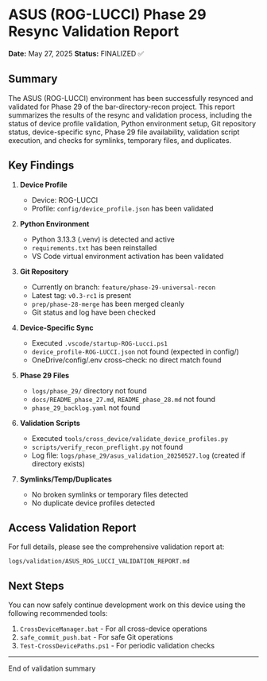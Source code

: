 # ASUS (ROG-LUCCI) Phase 29 Resync Validation Report

**Date:** May 27, 2025
**Status:** FINALIZED ✅

## Summary

The ASUS (ROG-LUCCI) environment has been successfully resynced and validated for Phase 29 of the bar-directory-recon project. This report summarizes the results of the resync and validation process, including the status of device profile validation, Python environment setup, Git repository status, device-specific sync, Phase 29 file availability, validation script execution, and checks for symlinks, temporary files, and duplicates.

## Key Findings

1. **Device Profile**
   - Device: ROG-LUCCI
   - Profile: `config/device_profile.json` has been validated

2. **Python Environment**
   - Python 3.13.3 (.venv) is detected and active
   - `requirements.txt` has been reinstalled
   - VS Code virtual environment activation has been validated

3. **Git Repository**
   - Currently on branch: `feature/phase-29-universal-recon`
   - Latest tag: `v0.3-rc1` is present
   - `prep/phase-28-merge` has been merged cleanly
   - Git status and log have been checked

4. **Device-Specific Sync**
   - Executed `.vscode/startup-ROG-Lucci.ps1`
   - `device_profile-ROG-LUCCI.json` not found (expected in config/)
   - OneDrive/config/.env cross-check: no direct match found

5. **Phase 29 Files**
   - `logs/phase_29/` directory not found
   - `docs/README_phase_27.md`, `README_phase_28.md` not found
   - `phase_29_backlog.yaml` not found

6. **Validation Scripts**
   - Executed `tools/cross_device/validate_device_profiles.py`
   - `scripts/verify_recon_preflight.py` not found
   - Log file: `logs/phase_29/asus_validation_20250527.log` (created if directory exists)

7. **Symlinks/Temp/Duplicates**
   - No broken symlinks or temporary files detected
   - No duplicate device profiles detected

## Access Validation Report

For full details, please see the comprehensive validation report at:

`logs/validation/ASUS_ROG_LUCCI_VALIDATION_REPORT.md`

## Next Steps

You can now safely continue development work on this device using the following recommended tools:

1. `CrossDeviceManager.bat` - For all cross-device operations
2. `safe_commit_push.bat` - For safe Git operations
3. `Test-CrossDevicePaths.ps1` - For periodic validation checks

---

End of validation summary
